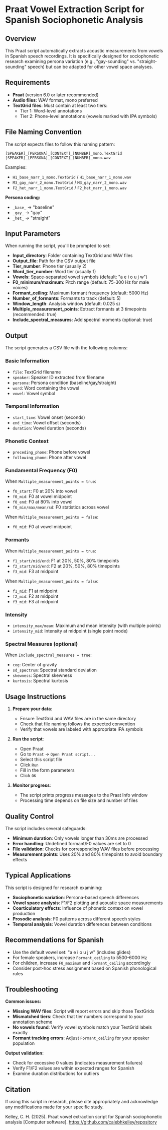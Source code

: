 # Praat Vowel Extraction Script for Spanish Sociophonetic Analysis

## Overview

This Praat script automatically extracts acoustic measurements from vowels in Spanish speech recordings. It is specifically designed for sociophonetic research examining persona variation (e.g., "gay-sounding" vs. "straight-sounding" speech) but can be adapted for other vowel space analyses.

## Requirements

- **Praat** (version 6.0 or later recommended)
- **Audio files**: WAV format, mono preferred
- **TextGrid files**: Must contain at least two tiers:
  - Tier 1: Word-level annotations
  - Tier 2: Phone-level annotations (vowels marked with IPA symbols)

## File Naming Convention

The script expects files to follow this naming pattern:
```
[SPEAKER]_[PERSONA]_[CONTEXT]_[NUMBER]_mono.TextGrid
[SPEAKER]_[PERSONA]_[CONTEXT]_[NUMBER]_mono.wav
```

Examples:
- `H1_base_narr_1_mono.TextGrid` / `H1_base_narr_1_mono.wav`
- `M3_gay_narr_2_mono.TextGrid` / `M3_gay_narr_2_mono.wav`
- `F2_het_narr_1_mono.TextGrid` / `F2_het_narr_1_mono.wav`

**Persona coding:**
- `_base_` → "baseline"
- `_gay_` → "gay" 
- `_het_` → "straight"

## Input Parameters

When running the script, you'll be prompted to set:

- **Input_directory**: Folder containing TextGrid and WAV files
- **Output_file**: Path for the CSV output file
- **Tier_number**: Phone tier (usually 2)
- **Word_tier_number**: Word tier (usually 1)
- **Vowels**: Space-separated vowel symbols (default: "a e i o u j w")
- **F0_minimum/maximum**: Pitch range (default: 75-300 Hz for male voices)
- **Formant_ceiling**: Maximum formant frequency (default: 5000 Hz)
- **Number_of_formants**: Formants to track (default: 5)
- **Window_length**: Analysis window (default: 0.025 s)
- **Multiple_measurement_points**: Extract formants at 3 timepoints (recommended: true)
- **Include_spectral_measures**: Add spectral moments (optional: true)

## Output

The script generates a CSV file with the following columns:

### Basic Information
- `file`: TextGrid filename
- `speaker`: Speaker ID extracted from filename
- `persona`: Persona condition (baseline/gay/straight)
- `word`: Word containing the vowel
- `vowel`: Vowel symbol

### Temporal Information
- `start_time`: Vowel onset (seconds)
- `end_time`: Vowel offset (seconds) 
- `duration`: Vowel duration (seconds)

### Phonetic Context
- `preceding_phone`: Phone before vowel
- `following_phone`: Phone after vowel

### Fundamental Frequency (F0)
When `Multiple_measurement_points = true`:
- `f0_start`: F0 at 20% into vowel
- `f0_mid`: F0 at vowel midpoint
- `f0_end`: F0 at 80% into vowel
- `f0_min/max/mean/sd`: F0 statistics across vowel

When `Multiple_measurement_points = false`:
- `f0_mid`: F0 at vowel midpoint

### Formants
When `Multiple_measurement_points = true`:
- `f1_start/mid/end`: F1 at 20%, 50%, 80% timepoints
- `f2_start/mid/end`: F2 at 20%, 50%, 80% timepoints
- `f3_mid`: F3 at midpoint

When `Multiple_measurement_points = false`:
- `f1_mid`: F1 at midpoint
- `f2_mid`: F2 at midpoint
- `f3_mid`: F3 at midpoint

### Intensity
- `intensity_max/mean`: Maximum and mean intensity (with multiple points)
- `intensity_mid`: Intensity at midpoint (single point mode)

### Spectral Measures (optional)
When `Include_spectral_measures = true`:
- `cog`: Center of gravity
- `sd_spectrum`: Spectral standard deviation
- `skewness`: Spectral skewness
- `kurtosis`: Spectral kurtosis

## Usage Instructions

1. **Prepare your data**:
   - Ensure TextGrid and WAV files are in the same directory
   - Check that file naming follows the expected convention
   - Verify that vowels are labeled with appropriate IPA symbols

2. **Run the script**:
   - Open Praat
   - Go to `Praat` → `Open Praat script...`
   - Select this script file
   - Click `Run`
   - Fill in the form parameters
   - Click `OK`

3. **Monitor progress**:
   - The script prints progress messages to the Praat Info window
   - Processing time depends on file size and number of files

## Quality Control

The script includes several safeguards:

- **Minimum duration**: Only vowels longer than 30ms are processed
- **Error handling**: Undefined formant/F0 values are set to 0
- **File validation**: Checks for corresponding WAV files before processing
- **Measurement points**: Uses 20% and 80% timepoints to avoid boundary effects

## Typical Applications

This script is designed for research examining:

- **Sociophonetic variation**: Persona-based speech differences
- **Vowel space analysis**: F1/F2 plotting and acoustic space measurements
- **Coarticulatory effects**: Influence of phonetic context on vowel production
- **Prosodic analysis**: F0 patterns across different speech styles
- **Temporal analysis**: Vowel duration differences between conditions

## Recommendations for Spanish

- Use the default vowel set: "a e i o u j w" (includes glides)
- For female speakers, increase `Formant_ceiling` to 5500-6000 Hz
- For children, increase `F0_maximum` and `Formant_ceiling` accordingly
- Consider post-hoc stress assignment based on Spanish phonological rules

## Troubleshooting

**Common issues:**
- **Missing WAV files**: Script will report errors and skip those TextGrids
- **Mismatched tiers**: Check that tier numbers correspond to your annotation scheme
- **No vowels found**: Verify vowel symbols match your TextGrid labels exactly
- **Formant tracking errors**: Adjust `Formant_ceiling` for your speaker population

**Output validation:**
- Check for excessive 0 values (indicates measurement failures)
- Verify F1/F2 values are within expected ranges for Spanish
- Examine duration distributions for outliers

## Citation

If using this script in research, please cite appropriately and acknowledge any modifications made for your specific study.

Kelley, C. H. (2025). Praat vowel extraction script for Spanish sociophonetic analysis [Computer software]. https://github.com/calebhkelley/repository
